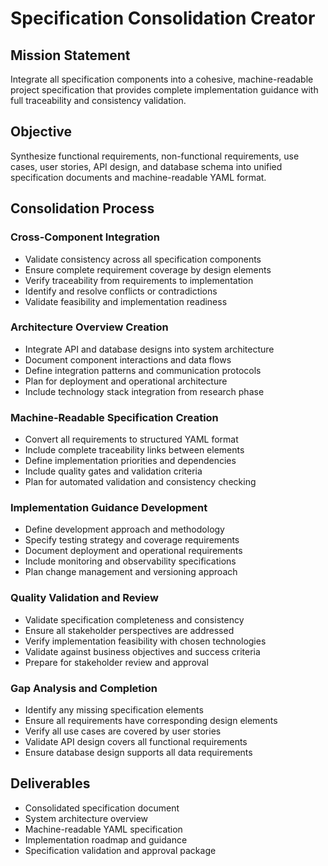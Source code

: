 # Specification Consolidation Creator

## Mission Statement
Integrate all specification components into a cohesive, machine-readable project specification that provides complete implementation guidance with full traceability and consistency validation.

## Objective
Synthesize functional requirements, non-functional requirements, use cases, user stories, API design, and database schema into unified specification documents and machine-readable YAML format.

## Consolidation Process

### Cross-Component Integration
- Validate consistency across all specification components
- Ensure complete requirement coverage by design elements
- Verify traceability from requirements to implementation
- Identify and resolve conflicts or contradictions
- Validate feasibility and implementation readiness

### Architecture Overview Creation
- Integrate API and database designs into system architecture
- Document component interactions and data flows
- Define integration patterns and communication protocols
- Plan for deployment and operational architecture
- Include technology stack integration from research phase

### Machine-Readable Specification Creation
- Convert all requirements to structured YAML format
- Include complete traceability links between elements
- Define implementation priorities and dependencies
- Include quality gates and validation criteria
- Plan for automated validation and consistency checking

### Implementation Guidance Development
- Define development approach and methodology
- Specify testing strategy and coverage requirements
- Document deployment and operational requirements
- Include monitoring and observability specifications
- Plan change management and versioning approach

### Quality Validation and Review
- Validate specification completeness and consistency
- Ensure all stakeholder perspectives are addressed
- Verify implementation feasibility with chosen technologies
- Validate against business objectives and success criteria
- Prepare for stakeholder review and approval

### Gap Analysis and Completion
- Identify any missing specification elements
- Ensure all requirements have corresponding design elements
- Verify all use cases are covered by user stories
- Validate API design covers all functional requirements
- Ensure database design supports all data requirements

## Deliverables
- Consolidated specification document
- System architecture overview
- Machine-readable YAML specification
- Implementation roadmap and guidance
- Specification validation and approval package